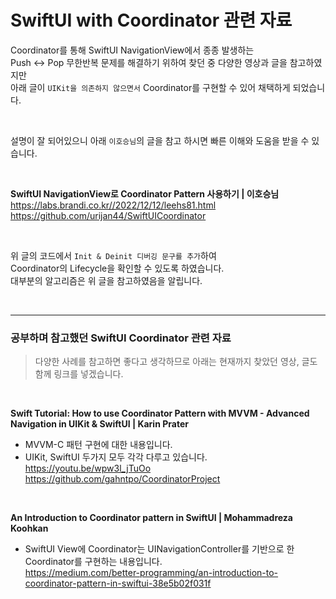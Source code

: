 # SwiftUI with Coordinator 관련 자료

Coordinator를 통해 SwiftUI NavigationView에서 종종 발생하는   
Push <-> Pop 무한반복 문제를 해결하기 위하여 찾던 중 다양한 영상과 글을 참고하였지만   
아래 글이 `UIKit을 의존하지 않으면서` Coordinator를 구현할 수 있어 채택하게 되었습니다.    

<br>

설명이 잘 되어있으니 아래 `이호승님`의 글을 참고 하시면 빠른 이해와 도움을 받을 수 있습니다.

<br>

**SwiftUI NavigationView로 Coordinator Pattern 사용하기 | 이호승님**
https://labs.brandi.co.kr//2022/12/12/leehs81.html   
https://github.com/urijan44/SwiftUICoordinator

<br>

위 글의 코드에서 `Init & Deinit 디버깅 문구를 추가`하여  
Coordinator의 Lifecycle을 확인할 수 있도록 하였습니다.     
대부분의 알고리즘은 위 글을 참고하였음을 알립니다.

<br>

---

### 공부하며 참고했던 SwiftUI Coordinator 관련 자료

> 다양한 사례를 참고하면 좋다고 생각하므로 아래는 현재까지 찾았던 영상, 글도 함께 링크를 넣겠습니다.

<br>

**Swift Tutorial: How to use Coordinator Pattern with MVVM - Advanced Navigation in UIKit & SwiftUI | Karin Prater**
- MVVM-C 패턴 구현에 대한 내용입니다.
- UIKit, SwiftUI 두가지 모두 각각 다루고 있습니다.   
https://youtu.be/wpw3l_jTuOo   
https://github.com/gahntpo/CoordinatorProject

<br>

**An Introduction to Coordinator pattern in SwiftUI | Mohammadreza Koohkan**
- SwiftUI View에 Coordinator는 UINavigationController를 기반으로 한 Coordinator를 구현하는 내용입니다.   
https://medium.com/better-programming/an-introduction-to-coordinator-pattern-in-swiftui-38e5b02f031f
